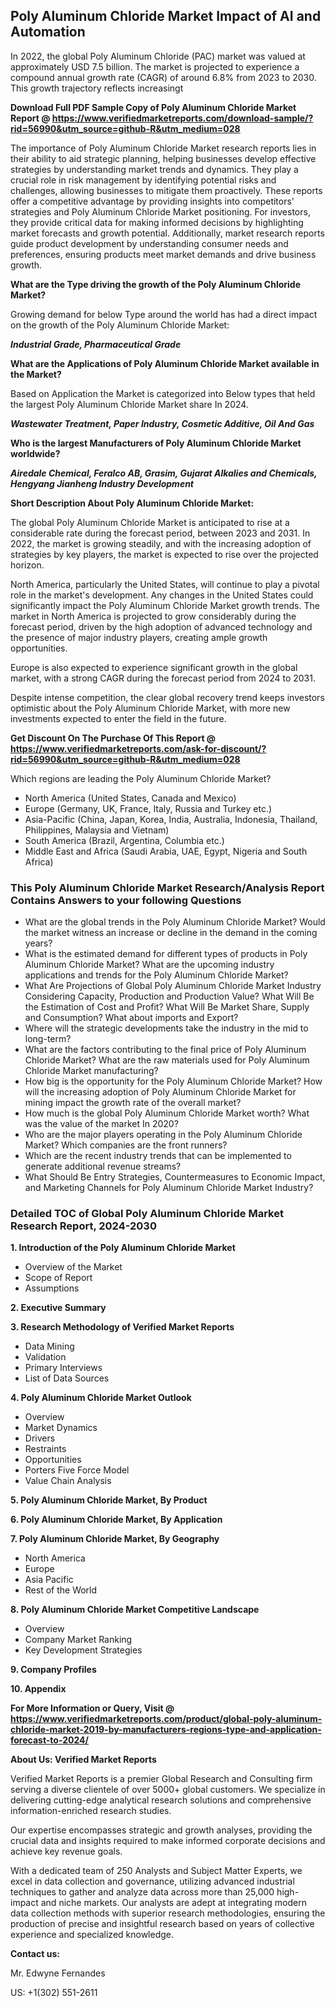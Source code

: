<h2>Poly Aluminum Chloride Market Impact of AI and Automation</h2><p>In 2022, the global Poly Aluminum Chloride (PAC) market was valued at approximately USD 7.5 billion. The market is projected to experience a compound annual growth rate (CAGR) of around 6.8% from 2023 to 2030. This growth trajectory reflects increasingt</p><p id="" class=""><strong>Download Full PDF Sample Copy of Poly Aluminum Chloride Market Report @ <a href="https://www.verifiedmarketreports.com/download-sample/?rid=56990&utm_source=github-R&utm_medium=028" target="_blank">https://www.verifiedmarketreports.com/download-sample/?rid=56990&utm_source=github-R&utm_medium=028</a></strong></p><p>The importance of&nbsp;Poly Aluminum Chloride Market research reports lies in their ability to aid strategic planning, helping businesses develop effective strategies by understanding market trends and dynamics. They play a crucial role in risk management by identifying potential risks and challenges, allowing businesses to mitigate them proactively. These reports offer a competitive advantage by providing insights into competitors' strategies and Poly Aluminum Chloride Market positioning. For investors, they provide critical data for making informed decisions by highlighting market forecasts and growth potential. Additionally, market research reports guide product development by understanding consumer needs and preferences, ensuring products meet market demands and drive business growth.</p><p><strong>What are the&nbsp;Type driving the growth of the Poly Aluminum Chloride Market?</strong></p><p id="" class="">Growing demand for below Type around the world has had a direct impact on the growth of the Poly Aluminum Chloride Market:</p><em><strong>Industrial Grade, Pharmaceutical Grade</strong></em></p><strong>What are the&nbsp;Applications&nbsp;of Poly Aluminum Chloride Market available in the Market?</strong></p><p id="" class="">Based on Application the Market is categorized into Below types that held the largest Poly Aluminum Chloride Market share In 2024.</p><em><strong>Wastewater Treatment, Paper Industry, Cosmetic Additive, Oil And Gas</strong></em></p><strong>Who is the largest Manufacturers of Poly Aluminum Chloride Market worldwide?</strong></p><p><em><strong>Airedale Chemical, Feralco AB, Grasim, Gujarat Alkalies and Chemicals, Hengyang Jianheng Industry Development</strong></em></p><p id="" class=""><strong>Short Description About Poly Aluminum Chloride Market:</strong></p><p>The global Poly Aluminum Chloride Market is anticipated to rise at a considerable rate during the forecast period, between 2023 and 2031. In 2022, the market is growing steadily, and with the increasing adoption of strategies by key players, the market is expected to rise over the projected horizon.</p><p>North America, particularly the United States, will continue to play a pivotal role in the market's development. Any changes in the United States could significantly impact the Poly Aluminum Chloride Market growth trends. The market in North America is projected to grow considerably during the forecast period, driven by the high adoption of advanced technology and the presence of major industry players, creating ample growth opportunities.</p><p>Europe is also expected to experience significant growth in the global market, with a strong CAGR during the forecast period from 2024 to 2031.</p><p>Despite intense competition, the clear global recovery trend keeps investors optimistic about the Poly Aluminum Chloride Market, with more new investments expected to enter the field in the future.</p><p id="" class=""><strong>Get Discount On The Purchase Of This Report @ <a href="https://www.verifiedmarketreports.com/ask-for-discount/?rid=56990&utm_source=github-R&utm_medium=028" target="_blank">https://www.verifiedmarketreports.com/ask-for-discount/?rid=56990&utm_source=github-R&utm_medium=028</a></strong></p>Which regions are leading the Poly Aluminum Chloride Market?</p><ul><li>North America (United States, Canada and Mexico)</li><li>Europe (Germany, UK, France, Italy, Russia and Turkey etc.)</li><li>Asia-Pacific (China, Japan, Korea, India, Australia, Indonesia, Thailand, Philippines, Malaysia and Vietnam)</li><li>South America (Brazil, Argentina, Columbia etc.)</li><li>Middle East and Africa (Saudi Arabia, UAE, Egypt, Nigeria and South Africa)</li></ul><h3 id="" class="">This Poly Aluminum Chloride Market Research/Analysis Report Contains Answers to your following Questions</h3><ul><li>What are the global trends in the Poly Aluminum Chloride Market? Would the market witness an increase or decline in the demand in the coming years?</li><li>What is the estimated demand for different types of products in Poly Aluminum Chloride Market? What are the upcoming industry applications and trends for the Poly Aluminum Chloride Market?</li><li>What Are Projections of Global Poly Aluminum Chloride Market Industry Considering Capacity, Production and Production Value? What Will Be the Estimation of Cost and Profit? What Will Be Market Share, Supply and Consumption? What about imports and Export?</li><li>Where will the strategic developments take the industry in the mid to long-term?</li><li>What are the factors contributing to the final price of Poly Aluminum Chloride Market? What are the raw materials used for Poly Aluminum Chloride Market manufacturing?</li><li>How big is the opportunity for the Poly Aluminum Chloride Market? How will the increasing adoption of Poly Aluminum Chloride Market for mining impact the growth rate of the overall market?</li><li>How much is the global Poly Aluminum Chloride Market worth? What was the value of the market In 2020?</li><li>Who are the major players operating in the Poly Aluminum Chloride Market? Which companies are the front runners?</li><li>Which are the recent industry trends that can be implemented to generate additional revenue streams?</li><li>What Should Be Entry Strategies, Countermeasures to Economic Impact, and Marketing Channels for Poly Aluminum Chloride Market Industry?</li></ul><h3 id="" class="">Detailed TOC of Global Poly Aluminum Chloride Market Research Report, 2024-2030</h3><p id="" class=""><strong>1. Introduction of the Poly Aluminum Chloride Market</strong></p><ul><li>Overview of the Market</li><li>Scope of Report</li><li>Assumptions</li></ul><p id="" class=""><strong>2. Executive Summary</strong></p><p id="" class=""><strong>3. Research Methodology of Verified Market Reports</strong></p><ul><li>Data Mining</li><li>Validation</li><li>Primary Interviews</li><li>List of Data Sources</li></ul><p id="" class=""><strong>4. Poly Aluminum Chloride Market Outlook</strong></p><ul><li>Overview</li><li>Market Dynamics</li><li>Drivers</li><li>Restraints</li><li>Opportunities</li><li>Porters Five Force Model</li><li>Value Chain Analysis</li></ul><p id="" class=""><strong>5. Poly Aluminum Chloride Market, By Product</strong></p><p id="" class=""><strong>6. Poly Aluminum Chloride Market, By Application</strong></p><p id="" class=""><strong>7. Poly Aluminum Chloride Market, By Geography</strong></p><ul><li>North America</li><li>Europe</li><li>Asia Pacific</li><li>Rest of the World</li></ul><p id="" class=""><strong>8. Poly Aluminum Chloride Market Competitive Landscape</strong></p><ul><li>Overview</li><li>Company Market Ranking</li><li>Key Development Strategies</li></ul><p id="" class=""><strong>9. Company Profiles</strong></p><p id="" class=""><strong>10. Appendix</strong></p><p id="" class=""><strong>For More Information or Query, Visit @ <a href="https://www.verifiedmarketreports.com/product/global-poly-aluminum-chloride-market-2019-by-manufacturers-regions-type-and-application-forecast-to-2024/" target="_blank">https://www.verifiedmarketreports.com/product/global-poly-aluminum-chloride-market-2019-by-manufacturers-regions-type-and-application-forecast-to-2024/</a></strong></p><p id="" class=""><strong>About Us: Verified Market Reports</strong></p><p id="" class="">Verified Market Reports is a premier Global Research and Consulting firm serving a diverse clientele of over 5000+ global customers. We specialize in delivering cutting-edge analytical research solutions and comprehensive information-enriched research studies.</p><p id="" class="">Our expertise encompasses strategic and growth analyses, providing the crucial data and insights required to make informed corporate decisions and achieve key revenue goals.</p><p id="" class="">With a dedicated team of 250 Analysts and Subject Matter Experts, we excel in data collection and governance, utilizing advanced industrial techniques to gather and analyze data across more than 25,000 high-impact and niche markets. Our analysts are adept at integrating modern data collection methods with superior research methodologies, ensuring the production of precise and insightful research based on years of collective experience and specialized knowledge.</p><p id="" class=""><strong>Contact us:</strong></p><p id="" class="">Mr. Edwyne Fernandes</p><p id="" class="">US: +1(302) 551-2611</p>